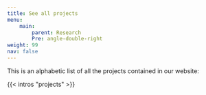 ```yaml
---
title: See all projects
menu:
    main:
        parent: Research
        Pre: angle-double-right
weight: 99
nav: false
---
```


This is an alphabetic list of all the projects contained in our website:

{{< intros "projects" >}}